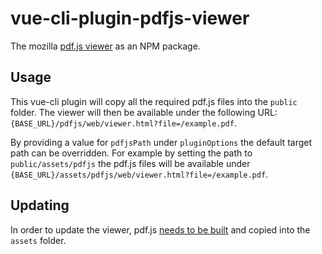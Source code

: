 # vue-cli-plugin-pdfjs-viewer

The mozilla [pdf.js viewer](https://mozilla.github.io/pdf.js/web/viewer.html) as an NPM package.

## Usage

This vue-cli plugin will copy all the required pdf.js files into the `public` folder.
The viewer will then be available under the following URL: `{BASE_URL}/pdfjs/web/viewer.html?file=/example.pdf`.

By providing a value for `pdfjsPath` under `pluginOptions` the default target path can be overridden. For example by setting the path to `public/assets/pdfjs` the pdf.js files will be available under `{BASE_URL}/assets/pdfjs/web/viewer.html?file=/example.pdf`.

## Updating

In order to update the viewer, pdf.js [needs to be built](https://github.com/mozilla/pdf.js#building-pdfjs) and copied into the `assets` folder.
